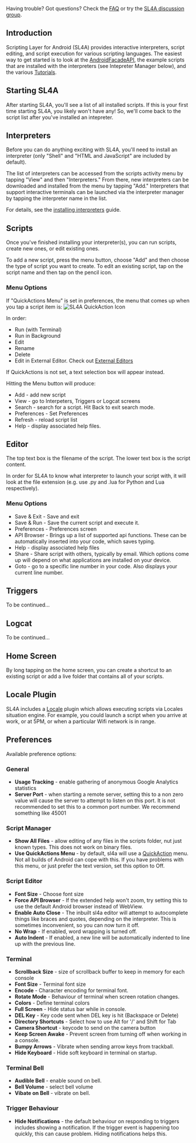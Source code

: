 Having trouble? Got questions? Check the [FAQ](FAQ.md) or try the
[SL4A discussion group](http://groups.google.com/group/android-scripting).

## Introduction ##

Scripting Layer for Android (SL4A) provides interactive interpreters, script editing, and script execution for various scripting languages. The easiest way to get started is to look at the [AndroidFacadeAPI](AndroidFacadeAPI.md), the example scripts that are installed with the interpreters (see Intepreter Manager below), and the various [Tutorials](Tutorials.md).

## Starting SL4A ##

After starting SL4A, you'll see a list of all installed scripts. If this is your first time starting SL4A, you likely won't have any! So, we'll come back to the script list after you've installed an intepreter.

## Interpreters ##

Before you can do anything exciting with SL4A, you'll need to install an interpreter (only "Shell" and "HTML and JavaScript" are included by default).

The list of interpreters can be accessed from the scripts activity menu by tapping "View" and then "Interpreters." From there, new interpreters can be downloaded and installed from the menu by tapping "Add." Interpreters that support interactive terminals can be launched via the interpreter manager by tapping the interpreter name in the list.

For details, see the [installing interpreters](InstallingInterpreters.md) guide.

## Scripts ##

Once you've finished installing your interpreter(s), you can run scripts, create new ones, or edit existing ones.

To add a new script, press the menu button, choose "Add" and then choose the type of script you want to create. To edit an existing script, tap on the script name and then tap on the pencil icon.

### Menu Options ###
If "QuickActions Menu" is set in preferences, the menu that comes up when you tap a script item is:
![SL4A QuickAction Icon](http://github.com/kuri65536/wiki/images/sl4a_quickaction.png)

In order:
  * Run (with Terminal)
  * Run in Background
  * Edit
  * Rename
  * Delete
  * Edit in External Editor. Check out [External Editors](UsefulLinks.md#External_Editors)

If QuickActions is not set, a text selection box will appear instead.

Hitting the Menu button will produce:
  * Add - add new script
  * View - go to Interpeters, Triggers or Logcat screens
  * Search - search for a script. Hit Back to exit search mode.
  * Preferences - Set Preferences
  * Refresh - reload script list
  * Help - display associated help files.

## Editor ##

The top text box is the filename of the script. The lower text box is the script content.

In order for SL4A to know what interpreter to launch your script with, it will look at the file extension (e.g. use .py and .lua for Python and Lua respectively).

### Menu Options ###
  * Save & Exit - Save and exit
  * Save & Run - Save the current script and execute it.
  * Preferences - Preferences screen
  * API Browser - Brings up a list of supported api functions. These can be automatically inserted into your code, which saves typing.
  * Help - display associated help files
  * Share - Share script with others, typically by email. Which options come up will depend on what applications are installed on your device.
  * Goto - go to a specific line number in your code. Also displays your current line number.


## Triggers ##

To be continued...

## Logcat ##

To be continued...

## Home Screen ##

By long tapping on the home screen, you can create a shortcut to an existing script or add a live folder that contains all of your scripts.

## Locale Plugin ##

SL4A includes a [Locale](http://www.androidlocale.com/) plugin which allows executing scripts via Locales situation engine. For example, you could launch a script when you arrive at work, or at 5PM, or when a particular Wifi network is in range.

## Preferences ##
Available preference options:
### General ###
  * **Usage Tracking** - enable gathering of anonymous Google Analytics statistics
  * **Server Port** - when starting a remote server, setting this to a non zero value will cause the server to attempt to listen on this port. It is not recommended to set this to a common port number. We recommend something like 45001
### Script Manager ###
  * **Show All Files** - allow editing of any files in the scripts folder, nut just known types. This does not work on binary files.
  * **Use QuickActions Menu** - by default, sl4a will use a [QuickAction](#Menu_Options) menu. Not all builds of Android can cope with this. If you have problems with this menu, or just prefer the text version, set this option to Off.
### Script Editor ###
  * **Font Size** - Choose font size
  * **Force API Browser** - If the extended help won't zoom, try setting this to use the default Android browser instead of WebView.
  * **Enable Auto Close** - The inbuilt sl4a editor will attempt to autocomplete things like braces and quotes, depending on the interpreter. This is sometimes inconvenient, so you can now turn it off.
  * **No Wrap** - If enabled, word wrapping is turned off.
  * **Auto Indent** - If enabled, a new line will be automatically indented to line up with the previous line.
### Terminal ###
  * **Scrollback Size** - size of scrollback buffer to keep in memory for each console
  * **Font Size** - Terminal font size
  * **Encode** - Character encoding for terminal font.
  * **Rotate Mode** - Behaviour of terminal when screen rotation changes.
  * **Colors** - Define terminal colors
  * **Full Screen** - Hide status bar while in console.
  * **DEL Key** - Key code sent when DEL key is hit (Backspace or Delete)
  * **Directory Shortcuts** - Select how to use Alt for '/' and Shift for Tab
  * **Camera Shortcut** - keycode to send on the camera button
  * **Keep Screen Awake** - Prevent screen from turning off when working in a console.
  * **Bumpy Arrows** - Vibrate when sending arrow keys from trackball.
  * **Hide Keyboard** - Hide soft keyboard in terminal on startup.
### Terminal Bell ###
  * **Audible Bell** - enable sound on bell.
  * **Bell Volume** - select bell volume
  * **Vibate on Bell** - vibrate on bell.
### Trigger Behaviour ###
  * **Hide Notifications** - the default behaviour on responding to triggers includes showing a notification. If the trigger event is happening too quickly, this can cause problem. Hiding notifications helps this.

<!---
 vi: ft=markdown:et:fdm=marker
 -->
